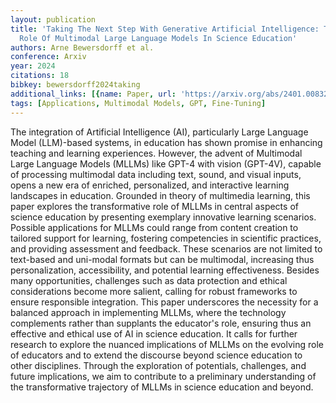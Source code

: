 ```yaml
---
layout: publication
title: 'Taking The Next Step With Generative Artificial Intelligence: The Transformative
  Role Of Multimodal Large Language Models In Science Education'
authors: Arne Bewersdorff et al.
conference: Arxiv
year: 2024
citations: 18
bibkey: bewersdorff2024taking
additional_links: [{name: Paper, url: 'https://arxiv.org/abs/2401.00832'}]
tags: [Applications, Multimodal Models, GPT, Fine-Tuning]
---
```

The integration of Artificial Intelligence (AI), particularly Large Language
Model (LLM)-based systems, in education has shown promise in enhancing teaching
and learning experiences. However, the advent of Multimodal Large Language
Models (MLLMs) like GPT-4 with vision (GPT-4V), capable of processing
multimodal data including text, sound, and visual inputs, opens a new era of
enriched, personalized, and interactive learning landscapes in education.
Grounded in theory of multimedia learning, this paper explores the
transformative role of MLLMs in central aspects of science education by
presenting exemplary innovative learning scenarios. Possible applications for
MLLMs could range from content creation to tailored support for learning,
fostering competencies in scientific practices, and providing assessment and
feedback. These scenarios are not limited to text-based and uni-modal formats
but can be multimodal, increasing thus personalization, accessibility, and
potential learning effectiveness. Besides many opportunities, challenges such
as data protection and ethical considerations become more salient, calling for
robust frameworks to ensure responsible integration. This paper underscores the
necessity for a balanced approach in implementing MLLMs, where the technology
complements rather than supplants the educator's role, ensuring thus an
effective and ethical use of AI in science education. It calls for further
research to explore the nuanced implications of MLLMs on the evolving role of
educators and to extend the discourse beyond science education to other
disciplines. Through the exploration of potentials, challenges, and future
implications, we aim to contribute to a preliminary understanding of the
transformative trajectory of MLLMs in science education and beyond.